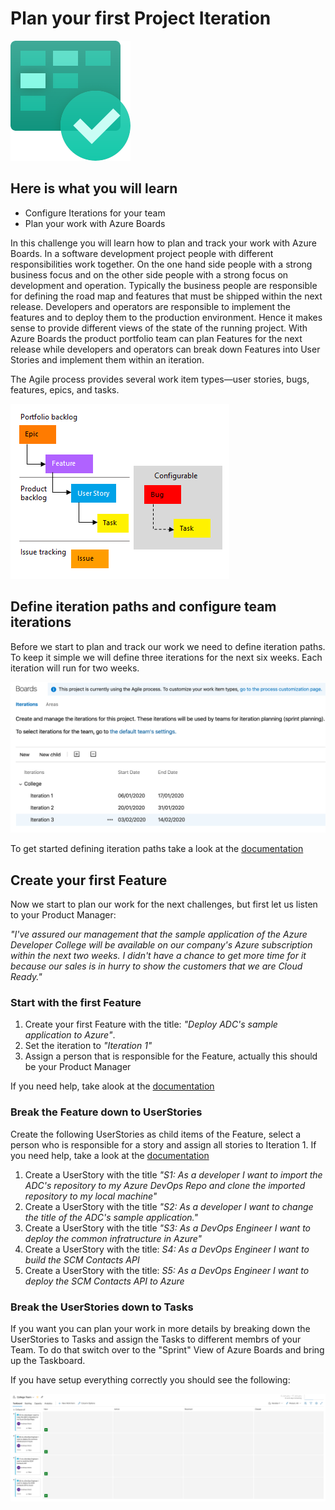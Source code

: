 # Plan your first Project Iteration

![Azure Boards](./images/boards.svg)

## Here is what you will learn
- Configure Iterations for your team
- Plan your work with Azure Boards

In this challenge you will learn how to plan and track your work with Azure Boards. 
In a software development project people with different responsibilities work together. On the one hand side people with a strong business focus and on the other side people with a strong focus on development and operation. Typically the business people are responsible for defining the road map and features that must be shipped within the next release. Developers and operators are responsible to implement the features and to deploy them to the production environment. Hence it makes sense to provide different views of the state of the running project. With Azure Boards the product portfolio team can plan Features for the next release while developers and operators can break down Features into User Stories and implement them within an iteration.

The Agile process provides several work item types—user stories, bugs, features, epics, and tasks.

![workitems](./images/workitems.png)

## Define iteration paths and configure team iterations
Before we start to plan and track our work we need to define iteration paths. To keep it simple we will define three iterations for the next six weeks. Each iteration will run for two weeks.

![iterations](./images/iterations.png)

To get started defining iteration paths take a look at the [documentation](https://docs.microsoft.com/en-gb/azure/devops/organizations/settings/set-iteration-paths-sprints?view=azure-devops)

## Create your first Feature

Now we start to plan our work for the next challenges, but first let us listen to your Product Manager:

*"I've assured our management that the sample application of the Azure Developer College will be available on our company's Azure subscription within the next two weeks. I didn't have a chance to get more time for it because our sales is in hurry to show the customers that we are Cloud Ready."*

### Start with the first Feature
1. Create your first Feature with the title: *"Deploy ADC's sample application to Azure"*.
2. Set the iteration to *"Iteration 1"*
3. Assign a person that is responsible for the Feature, actually this should be your Product Manager

If you need help, take alook at the [documentation](https://docs.microsoft.com/en-gb/azure/devops/boards/backlogs/define-features-epics?view=azure-devops)

### Break the Feature down to UserStories
Create the following UserStories as child items of the Feature, select a person who is responsible for a story and assign all stories to Iteration 1. If you need help, take a look at the [documentation](https://docs.microsoft.com/en-gb/azure/devops/boards/backlogs/define-features-epics?view=azure-devops#add-child-items)

1. Create a UserStory with the title *"S1: As a developer I want to import the ADC's repository to my Azure DevOps Repo and clone the imported repository to my local machine"*
2. Create a UserStory with the title *"S2: As a developer I want to change the title of the ADC's sample application."*
3. Create a UserStory with the title *"S3: As a DevOps Engineer I want to deploy the common infratructure in Azure"*
4. Create a UserStory with the title: *S4: As a DevOps Engineer I want to build the SCM Contacts API*
5. Create a UserStory with the title: *S5: As a DevOps Engineer I want to deploy the SCM Contacts API to Azure*

### Break the UserStories down to Tasks
If you want you can plan your work in more details by breaking down the UserStories to Tasks and assign the Tasks to different membrs of your Team. To do that switch over to the "Sprint" View of Azure Boards and bring up the Taskboard.

If you have setup everything correctly you should see the following:

![Taskboard](./images/taskboard.png)


